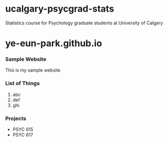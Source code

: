 # ucalgary-psycgrad-stats
Statistics course for Psychology graduate students at University of Calgary 


# ye-eun-park.github.io

### Sample Website
This is my sample website

### List of Things
1. abc
2. def
3. ghi

### Projects
- PSYC 615
- PSYC 617
